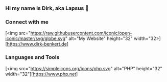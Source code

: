 ### Hi my name is Dirk, aka Lapsus 👋

### Connect with me
[<img src="https://raw.githubusercontent.com/iconic/open-iconic/master/svg/globe.svg" alt="My Website" height="32" width="32>][https://www.dirk-benkert.de]

### Languages and Tools
[<img src="https://simpleicons.org/icons/php.svg" alt="PHP" height="32" width="32"][https://www.php.net]